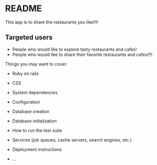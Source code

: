 # README

This app is to share the restaurants you like!!!!

## Targeted users
* People who would like to explore tasty restaurants and cafes!
* People who would like to share their favorite restaurants and cafes!!!!


Things you may want to cover:

* Ruby on rails

* CSS

* System dependencies

* Configuration

* Database creation

* Database initialization

* How to run the test suite

* Services (job queues, cache servers, search engines, etc.)

* Deployment instructions

* ...
